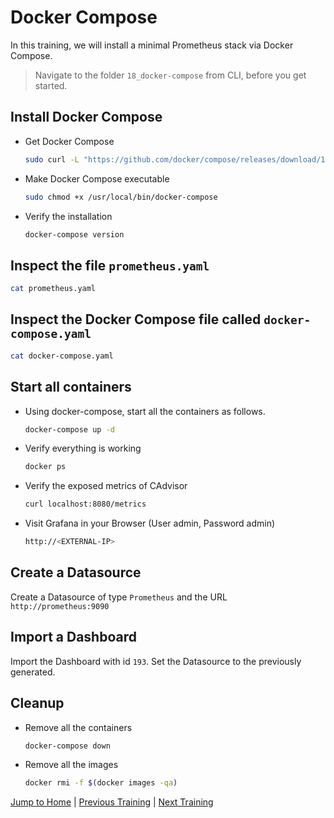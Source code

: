 # Docker Compose

In this training, we will install a minimal Prometheus stack via Docker Compose.

>Navigate to the folder `18_docker-compose` from CLI, before you get started.

## Install Docker Compose

* Get Docker Compose

  ```bash
  sudo curl -L "https://github.com/docker/compose/releases/download/1.24.1/docker-compose-$(uname -s)-$(uname -m)" -o /usr/local/bin/docker-compose
  ```

* Make Docker Compose executable

  ```bash
  sudo chmod +x /usr/local/bin/docker-compose
  ```

* Verify the installation

  ```bash
  docker-compose version
  ```

## Inspect the file `prometheus.yaml`

```bash
cat prometheus.yaml
```

## Inspect the Docker Compose file called `docker-compose.yaml`

```bash
cat docker-compose.yaml
```

## Start all containers

* Using docker-compose, start all the containers as follows.

  ```bash
  docker-compose up -d
  ```

* Verify everything is working

  ```bash
  docker ps
  ```

* Verify the exposed metrics of CAdvisor

  ```bash
  curl localhost:8080/metrics
  ```

* Visit Grafana in your Browser (User admin, Password admin)

  ```bash
  http://<EXTERNAL-IP>
  ```

## Create a Datasource

Create a Datasource of type `Prometheus` and the URL `http://prometheus:9090`

## Import a Dashboard

Import the Dashboard with id `193`. Set the Datasource to the previously generated.

## Cleanup

* Remove all the containers

  ```bash
  docker-compose down
  ```

* Remove all the images

  ```bash
  docker rmi -f $(docker images -qa)
  ```

[Jump to Home](../README.md) | [Previous Training](../17_volumes/README.md) | [Next Training](../19_privileged-container/README.md)
